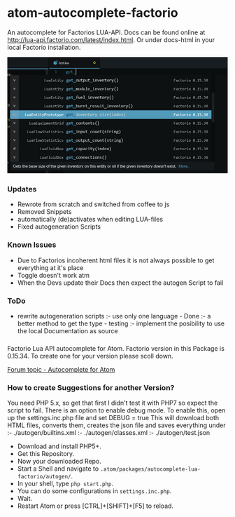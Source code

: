 # atom-autocomplete-factorio

An autocomplete for Factorios LUA-API.
Docs can be found online at http://lua-api.factorio.com/latest/index.html.
Or under docs-html in your local Factorio installation.

![ScreenShot](shot_1.jpg)

### Updates
* Rewrote from scratch and switched from coffee to js
* Removed Snippets
* automatically (de)activates when editing LUA-files
* Fixed autogeneration Scripts

### Known Issues
* Due to Factorios incoherent html files it is not always possible
  to get everything at it's place
* Toggle doesn't work atm
* When the Devs update their Docs then expect the autogen Script to fail

### ToDo
* rewrite autogeneration scripts
 :- use only one language - Done
 :- a better method to get the type - testing
 :- implement the posibility to use the local Documentation as source

###
Factorio Lua API autocomplete for Atom.
Factorio version in this Package is 0.15.34. To create one for your version please scoll down.

[Forum topic - Autocomplete for Atom](https://forums.factorio.com/viewtopic.php?f=135&t=31456&sid=f324b0d762343de5332f9a132fc5aa08)

### How to create Suggestions for another Version?

You need PHP 5.x, so get that first
I didn't test it with PHP7 so expect the script to fail. There is an option to enable debug mode.
To enable this, open up the settings.inc.php file and set DEBUG = true
This will download both HTML files, converts them, creates the json file and saves everything under
:- ./autogen/builtins.xml
:- ./autogen/classes.xml
:- ./autogen/test.json

+ Download and install PHP5+.
+ Get this Repository.
+ Now your downloaded Repo.
+ Start a Shell and navigate to ```.atom/packages/autocomplete-lua-factorio/autogen/```.
+ In your shell, type <code>php start.php</code>.
+ You can do some configurations in ```settings.inc.php```.
+ Wait.
+ Restart Atom or press [CTRL]+[SHIFT]+[F5] to reload.
